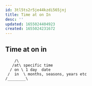 ```yaml
---
id: 3tl5ts2r5je44kzdi565jnj
title: Time at on In
desc: ''
updated: 1655024404923
created: 1655024231672
---
```


## Time at on in

        /\
       /at\ specific time
      / on \ 1 day  date
     /  in  \ months, seasons, years etc 
    /________\